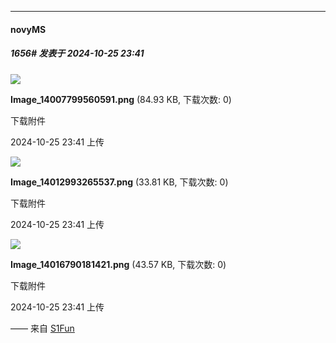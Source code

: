 ﻿
*****

####  novyMS  
##### 1656#       发表于 2024-10-25 23:41

<img src="https://img.saraba1st.com/forum/202410/25/234157cppvpstq4f4fi5q7.png" referrerpolicy="no-referrer">

<strong>Image_14007799560591.png</strong> (84.93 KB, 下载次数: 0)

下载附件

2024-10-25 23:41 上传

<img src="https://img.saraba1st.com/forum/202410/25/234157v0ll5yfncfecksfs.png" referrerpolicy="no-referrer">

<strong>Image_14012993265537.png</strong> (33.81 KB, 下载次数: 0)

下载附件

2024-10-25 23:41 上传

<img src="https://img.saraba1st.com/forum/202410/25/234157halxpdtm62tsxua6.png" referrerpolicy="no-referrer">

<strong>Image_14016790181421.png</strong> (43.57 KB, 下载次数: 0)

下载附件

2024-10-25 23:41 上传

—— 来自 [S1Fun](https://s1fun.koalcat.com)

